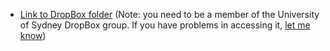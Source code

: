 

* [Link to DropBox folder](https://www.dropbox.com/sh/4wstkmipo1tkxoy/AAAvQnCKujZUES7op0PezBIha?dl=0) (Note: you need to be a member of the University of Sydney DropBox group. If you have problems in accessing it, [let me know](mailto:francesco.bailo@sydney.edu.au))
